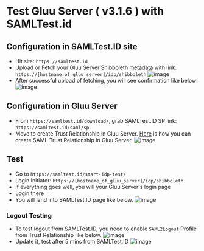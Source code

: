 # Test Gluu Server ( v3.1.6 ) with SAMLTest.id

## Configuration in SAMLTest.ID site
  - Hit site: `https://samltest.id`
  - Upload or Fetch your Gluu Server Shibboleth metadata with link: `https://[hostname_of_gluu_server]/idp/shibboleth` 
  ![image](../img/samltest_id/SAMLTestID_upload_fetch_metadata.PNG)
  - After successful upload of fetching, you will see confirmation like below: 
  ![image](../img/samltest_id/SAMLTESTID_METADATA_PARSED.PNG)

## Configuration in Gluu Server
 - From `https://samltest.id/download/`, grab SAMLTest.ID SP link: `https://samltest.id/saml/sp`
 - Move to create Trust Relationship in Gluu Server. [Here](...) is how you can create SAML Trust Relationship in Gluu Server.
 ![image](../img/samltest_id/SAMLTestID_Gluu_TR.PNG)

## Test

 - Go to `https://samltest.id/start-idp-test/`
 - Login Initiator: `https://[hostname_of_gluu_server]/idp/shibboleth`
 - If everything goes well, you will your Gluu Server's login page
 - Login there
 - You will land into SAMLTest.ID page like below. ![image](../img/samltest_id/SAMLTestID_success.PNG)
 
### Logout Testing

 - To test logout from SAMLTest.ID, you need to enable `SAML2Logout` Profile from Trust Relationship like below. ![image](../img/samltest_id/SAMLTestID_Gluu_logout_TR.PNG)
 - Update it, test after 5 mins from SAMLTest.ID ![image](../img/samltest_id/SAMLTestID_sp_logout.PNG)
